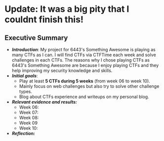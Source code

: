 # Update: It was a big pity that I couldnt finish this!
## Executive Summary 
- ***Introduction***:  My project for 6443's Something Awesome is playing as many CTFs as I can. I will find CTFs via CTFTime each week and solve challenges in each CTFs. The reasons why I chose playing CTFs as 6443's Something Awesome are because I enjoy playing CTFs and they help improving my security knowledge and skills.
-   ***Initial goals***: 
	- Play at least **5 CTFs during 5 weeks** (from week 06 to week 10).
	- Mainly focus on web challenges but also try to solve other challenge types. 
	- Blog about CTFs experience and writeups on my personal blog.
-   ***Relevant evidence and results:***
	- Week 06:
	- Week 07:
	- Week 08:
	- Week 09
	- Week 10: 
-   ***Reflection:***
